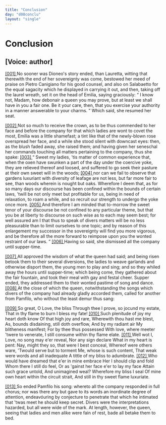 ```yaml
---
title: "Conclusion"
day: "d08conclu"
layout: "single"
---
```

<div id="d08conclu" type="conclusion" who="author">
 <h1>
  Conclusion
 </h1>
 <p>
  <h2>
   [Voice: author]
  </h2>
 </p>
 <p>
  <a href="{{ site.baseurl }}itDecameron/d08conclu#p08970001" id="p08970001">
   [001]
  </a>
  No sooner was Dioneo's story ended, than Lauretta, witting
 that therewith the end of her sovereignty was come, bestowed her
 meed of praise on Pietro Canigiano for his good counsel, and also on
 Salabaetto for the equal sagacity which he displayed in carrying it
 out, and then, taking off the laurel wreath, set it on the head of
 Emilia, saying graciously:
  <q direct="unspecified">
   I know not, Madam, how debonair
 a queen you may prove, but at least we shall have in you a fair
 one. Be it your care, then, that you exercise your authority in a
 manner answerable to your charms.
  </q>
  Which said, she resumed
 her seat.
 </p>
 <p>
  <a href="{{ site.baseurl }}itDecameron/d08conclu#p08970002" id="p08970002">
   [002]
  </a>
  Not so much to receive the crown, as to be thus commended to
 her face and before the company for that which ladies are wont to
 covet the most, Emilia was a little shamefast; a tint like that of the
 newly-blown rose overspread her face, and a while she stood silent
 with downcast eyes: then, as the blush faded away, she raised them;
 and having given her seneschal her commands touching all matters
 pertaining to the company, thus she spake:
  <a href="{{ site.baseurl }}itDecameron/d08conclu#p08970003" id="p08970003">
   [003]
  </a>
  <q direct="unspecified">
   Sweet my ladies, 'tis
 matter of common experience that, when the oxen have swunken a
 part of the day under the coercive yoke, they are relieved thereof and
 loosed, and suffered to go seek their pasture at their own sweet will
   in the woods;
   <a href="{{ site.baseurl }}itDecameron/d08conclu#p08970004" id="p08970004">
    [004]
   </a>
   nor can we fail to observe that gardens luxuriant with
 diversity of leafage are not less, but far more fair to see, than woods
 wherein is nought but oaks. Wherefore I deem that, as for so many
 days our discourse has been confined within the bounds of certain
 laws, 'twill be not only meet but profitable for us, being in need of
 relaxation, to roam a while, and so recruit our strength to undergo
 the yoke once more.
   <a href="{{ site.baseurl }}itDecameron/d08conclu#p08970005" id="p08970005">
    [005]
   </a>
   And therefore I am minded that to-morrow
 the sweet tenor of your discourse be not confined to any particular
 theme, but that you be at liberty to discourse on such wise as to each
 may seem best; for well assured am I that thus to speak of divers
 matters will be no less pleasurable than to limit ourselves to one topic;
 and by reason of this enlargement my successor in the sovereignty
 will find you more vigorous, and be therefore all the more forward
 to reimpose upon you the wonted restraint of our laws.
  </q>
  <a href="{{ site.baseurl }}itDecameron/d08conclu#p08970006" id="p08970006">
   [006]
  </a>
  Having so
 said, she dismissed all the company until supper-time.
 </p>
 <p>
  <a href="{{ site.baseurl }}itDecameron/d08conclu#p08970007" id="p08970007">
   [007]
  </a>
  All approved the wisdom of what the queen had said; and being
 risen betook them to their several diversions, the ladies to weave
 garlands and otherwise disport them, the young men to play and sing;
 and so they whiled away the hours until supper-time; which being
 come, they gathered about the fair fountain, and took their meal with
 gay and festal cheer. Supper ended, they addressed them to their
 wonted pastime of song and dance.
  <a href="{{ site.baseurl }}itDecameron/d08conclu#p08970008" id="p08970008">
   [008]
  </a>
  At the close of which the queen,
 notwithstanding the songs which divers of the company had already
 gladly accorded them, called for another from Pamfilo, who without
 the least demur thus sang:
 </p>
 <div3 type="song" who="panfilo">
  <lg>
   <a href="{{ site.baseurl }}itDecameron/d08conclu#p08970009" id="p08970009">
    [009]
   </a>
   <l>
    So great, O Love, the bliss
   </l>
   <l>
    Through thee I prove, so jocund my estate,
   </l>
   <l>
    That in thy flame to burn I bless my fate!
   </l>
  </lg>
  <lg>
   <a href="{{ site.baseurl }}itDecameron/d08conclu#p08970010" id="p08970010">
    [010]
   </a>
   <l>
    Such plenitude of joy my heart doth know
   </l>
   <l>
    Of that high joy and rare,
   </l>
   <l>
    Wherewith thou hast me blest,
   </l>
   <l>
    As, bounds disdaining, still doth overflow,
   </l>
   <l>
    And by my radiant air
   </l>
   <l>
    My blitheness manifest;
   </l>
   <l>
    For by thee thus possessed
   </l>
   <l>
    With love, where meeter 'twere to venerate,
   </l>
   <l>
    I still consume within thy flame elate.
   </l>
  </lg>
  <lg>
   <a href="{{ site.baseurl }}itDecameron/d08conclu#p08970011" id="p08970011">
    [011]
   </a>
   <l>
    Well wot I, Love, no song may e'er reveal,
   </l>
   <l>
    Nor any sign declare
   </l>
   <l>
    What in my heart is pent:
   </l>
   <l>
    Nay, might they so, that were I best conceal,
   </l>
   <l>
    Whereof were others ware,
   </l>
   <l>
    'Twould serve but to torment
   </l>
   <l>
    Me, whose is such content,
   </l>
   <l>
    That weak were words and all inadequate
   </l>
   <l>
    A tittle of my bliss to adumbrate.
   </l>
  </lg>
  <lg>
   <a href="{{ site.baseurl }}itDecameron/d08conclu#p08970012" id="p08970012">
    [012]
   </a>
   <l>
    Who would have dreamed that e'er in mine embrace
   </l>
   <l>
    Her I should clip and fold
   </l>
   <l>
    Whom there I still do feel,
   </l>
   <l>
    Or as 'gainst her face e'er to lay my face
   </l>
   <l>
    Attain such grace untold,
   </l>
   <l>
    And unimagined weal?
   </l>
   <l>
    Wherefore my bliss I seal
   </l>
   <l>
    Of mine own heart within the circuit strait,
   </l>
   <l>
    And still in thy sweet flame luxuriate.
   </l>
  </lg>
 </div3>
 <p>
  <a href="{{ site.baseurl }}itDecameron/d08conclu#p08970013" id="p08970013">
   [013]
  </a>
  So ended Pamfilo his song: whereto all the company responded
 in full chorus; nor was there any but gave to its words an inordinate
 degree of attention, endeav&oacute;uring by conjecture to penetrate that
 which he intimated that 'twas meet he should keep secret. Divers
 were the interpretations hazarded, but all were wide of the mark.
 At length, however, the queen, seeing that ladies and men alike were
 fain of rest, bade all betake them to bed.
 </p>
</div>